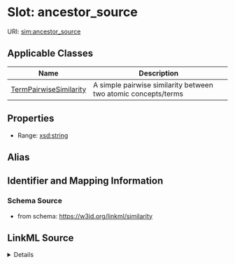 # Slot: ancestor_source

URI: [sim:ancestor_source](https://w3id.org/linkml/similarity/ancestor_source)



<!-- no inheritance hierarchy -->




## Applicable Classes

| Name | Description |
| --- | --- |
[TermPairwiseSimilarity](TermPairwiseSimilarity.md) | A simple pairwise similarity between two atomic concepts/terms






## Properties

* Range: [xsd:string](http://www.w3.org/2001/XMLSchema#string)






## Alias




## Identifier and Mapping Information







### Schema Source


* from schema: https://w3id.org/linkml/similarity




## LinkML Source

<details>
```yaml
name: ancestor_source
from_schema: https://w3id.org/linkml/similarity
rank: 1000
alias: ancestor_source
domain_of:
- TermPairwiseSimilarity
range: string

```
</details>